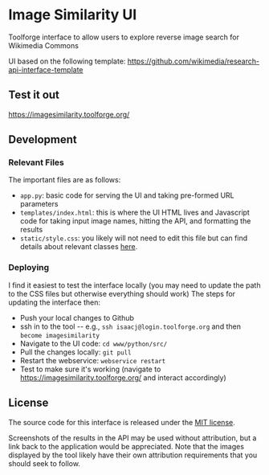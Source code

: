 # Image Similarity UI
Toolforge interface to allow users to explore reverse image search for Wikimedia Commons 

UI based on the following template: https://github.com/wikimedia/research-api-interface-template

## Test it out
<https://imagesimilarity.toolforge.org/>

## Development

### Relevant Files
The important files are as follows:
* `app.py`: basic code for serving the UI and taking pre-formed URL parameters
* `templates/index.html`: this is where the UI HTML lives and Javascript code for taking input image names, hitting the API, and formatting the results
* `static/style.css`: you likely will not need to edit this file but can find details about relevant classes [here](https://github.com/wikimedia/research-api-interface-template).

### Deploying
I find it easiest to test the interface locally (you may need to update the path to the CSS files but otherwise everything should work)
The steps for updating the interface then:
* Push your local changes to Github
* ssh in to the tool -- e.g., `ssh isaacj@login.toolforge.org` and then `become imagesimilarity`
* Navigate to the UI code: `cd www/python/src/`
* Pull the changes locally: `git pull`
* Restart the webservice: `webservice restart`
* Test to make sure it's working (navigate to <https://imagesimilarity.toolforge.org/> and interact accordingly)

## License
The source code for this interface is released under the [MIT license](https://github.com/geohci/wikidata-topic-model-api/blob/master/LICENSE).

Screenshots of the results in the API may be used without attribution, but a link back to the application would be appreciated.
Note that the images displayed by the tool likely have their own attribution requirements that you should seek to follow.